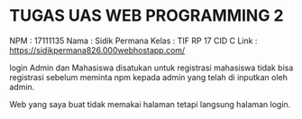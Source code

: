 # TUGAS UAS WEB PROGRAMMING 2
NPM 	: 17111135
Nama	: Sidik Permana
Kelas : TIF RP 17 CID C
Link	: https://sidikpermana826.000webhostapp.com/

login Admin dan Mahasiswa disatukan untuk
registrasi mahasiswa tidak bisa registrasi sebelum meminta npm kepada admin yang telah di inputkan oleh admin.

Web yang saya buat tidak memakai halaman tetapi langsung halaman login.
